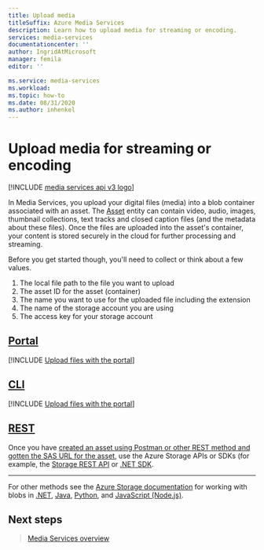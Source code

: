 ```yaml
---
title: Upload media
titleSuffix: Azure Media Services
description: Learn how to upload media for streaming or encoding.
services: media-services
documentationcenter: ''
author: IngridAtMicrosoft
manager: femila
editor: ''

ms.service: media-services
ms.workload: 
ms.topic: how-to
ms.date: 08/31/2020
ms.author: inhenkel
---
```


# Upload media for streaming or encoding

[!INCLUDE [media services api v3 logo](./includes/v3-hr.md)]

In Media Services, you upload your digital files (media) into a blob container associated with an asset. The [Asset](/rest/api/media/operations/asset) entity can contain video, audio, images, thumbnail collections, text tracks and closed caption files (and the metadata about these files). Once the files are uploaded into the asset's container, your content is stored securely in the cloud for further processing  and streaming.

Before you get started though, you'll need to collect or think about a few values.

1. The local file path to the file you want to upload
1. The asset ID for the asset (container)
1. The name you want to use for the uploaded file including the extension
1. The name of the storage account you are using
1. The access key for your storage account

## [Portal](#tab/portal/)

[!INCLUDE [Upload files with the portal](./includes/task-upload-file-to-asset-portal.md)]

## [CLI](#tab/cli/)

[!INCLUDE [Upload files with the portal](./includes/task-upload-file-to-asset-cli.md)]

## [REST](#tab/rest/)

Once you have [created an asset using Postman or other REST method and gotten the SAS URL for the asset](how-to-create-asset.md?tabs=rest), use the Azure Storage APIs or SDKs (for example, the [Storage REST API](../../storage/common/storage-rest-api-auth.md) or [.NET SDK](../../storage/blobs/storage-quickstart-blobs-dotnet.md).

---
<!-- add these to the tabs when available -->
For other methods see the [Azure Storage documentation](https://docs.microsoft.com/azure/storage/blobs/) for working with blobs in [.NET](https://docs.microsoft.com/azure/storage/blobs/storage-quickstart-blobs-dotnet), [Java](https://docs.microsoft.com/azure/storage/blobs/storage-quickstart-blobs-java), [Python](https://docs.microsoft.com/azure/storage/blobs/storage-quickstart-blobs-python), and [JavaScript (Node.js)](https://docs.microsoft.com/azure/storage/blobs/storage-quickstart-blobs-nodejs).

## Next steps

> [Media Services overview](media-services-overview.md)
